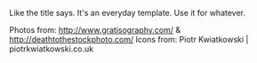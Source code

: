 Like the title says. It's an everyday template. Use it for whatever. 

Photos from: http://www.gratisography.com/ & http://deathtothestockphoto.com/
Icons from: Piotr Kwiatkowski | piotrkwiatkowski.co.uk
